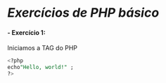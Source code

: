 # *Exercícios de PHP básico*

#### - Exercício 1:
Iniciamos a TAG do PHP

```SQL
<?php
echo"Hello, world!" ;
?>
``` 
